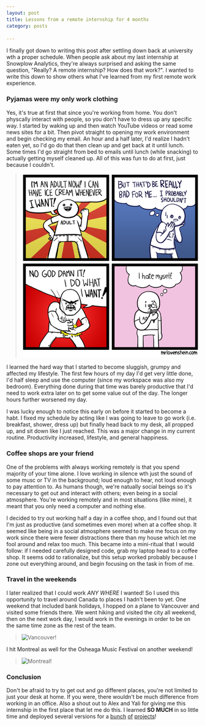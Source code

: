 ```yaml
---
layout: post
title: Lessons from a remote internship for 4 months
category: posts

---
```


I finally got down to writing this post after settling down back at university wth a proper schedule. When people ask about my last internship at Snowplow Analytics, they're always surprised and asking the same question, "Really? A remote internship? How does that work?". I wanted to write this down to show others what I've learned from my first remote work experience.

### Pyjamas were my only work clothing

Yes, it's true at first that since you're working from home. You don't physcally interact with people, so you don't have to dress up any specific way. I started by waking up and then watch YouTube videos or read some news sites for a bit. Then pivot straight to opening my work environment and begin checking my email. An hour and a half later, I'd realize I hadn't eaten yet, so I'd go do that then clean up and get back at it until lunch. Some times I'd go straight from bed to emails until lunch (while snacking) to actually getting myself cleaned up. All of this was fun to do at first, just because I couldn't.

> ![I'm an adult... I guess..][adult]<br>

I learned the hard way that I started to become sluggish, grumpy and affected my lifestyle. The first few hours of my day I'd get very little done, I'd half sleep and use the computer (since my workspace was also my bedroom). Everything done during that time was barely productive that I'd need to work extra later on to get some value out of the day. The longer hours further worsened my day.

I was lucky enough to notice this early on before it started to become a habt. I fixed my schedule by acting like I was going to leave to go work (i.e. breakfast, shower, dress up) but finally head back to my desk, all propped up, and sit down like I just reached. This was a major change in my current routine. Productivity increased, lifestyle, and general happiness.

### Coffee shops are your friend

One of the problems with always working remotely is that you spend majority of your time alone. I love working in silence wth just the sound of some musc or TV in the background; loud enough to hear, not loud enough to pay attention to. As humans though, we're natually social beings so it's necessary to get out and interact with others; even being in a social atmosphere. You're working remotely and in most situations (like mine), it meant that you only need a computer and nothing else.

I decided to try out working half a day in a coffee shop, and I found out that I'm just as productive (and sometimes even more) when at a coffee shop. It seemed like being in a social atmosphere seemed to make me focus on my work since there were fewer distractions there than my house which let me fool around and relax too much. This became into a mini-ritual that I would follow: if I needed carefully designed code, grab my laptop head to a coffee shop. It seems odd to rationalize, but this setup worked probably because I zone out everything around, and begin focusing on the task in from of me.

### Travel in the weekends

I later realized that I could work *ANY WHERE* I wanted! So I used this opportunity to travel around Canada to places I hadn't been to yet. One weekend that included bank holidays, I hopped on a plane to Vancouver and visited some friends there. We went hiking and visited the city all weekend, then on the next work day, I would work in the evenings in order to be on the same time zone as the rest of the team.

> ![Vancouver!][vancouver]<br>

I hit Montreal as well for the Osheaga Music Festival on another weekend!

> ![Montreal!][osheaga]<br>

### Conclusion

Don't be afraid to try to get out and go different places, you're not limited to just your desk at home. If you were, there wouldn't be much difference from working in an office. Also a shout out to Alex and Yali for giving me this internship in the first place that let me do this. I learned **SO MUCH** in so little time and deployed several versions for a [bunch][java] [of][ios] [projects][android]!

[adult]: /images/20140922/1.png
[vancouver]: https://lh4.googleusercontent.com/-LVOJRbtYQQA/U4wQjH2J-mI/AAAAAAAAIgY/hAslDPl0GtU/w1278-h340-no/PANO_20140601_163008.jpg
[osheaga]: https://lh6.googleusercontent.com/-bqsTloHViuM/U-Hdnl93qqI/AAAAAAAAJ6o/WqgRauhGjLw/w945-h699-no/IMG_20140801_173442.jpg

[java]: https://github.com/snowplow/snowplow-java-tracker
[ios]: https://github.com/snowplow/snowplow-ios-tracker
[android]: https://github.com/snowplow/snowplow-android-tracker